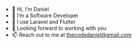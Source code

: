 - 👋 Hi, I’m Daniel
- 👀 I’m a Software Developer
- 🌱 I use Laravel and Flutter
- 💞️ Looking forward to working with you
- 📫 Reach out to me at thecodedaniel@gmail.com

<!---
TheCodeDaniel/TheCodeDaniel is a ✨ special ✨ repository because its `README.md` (this file) appears on your GitHub profile.
You can click the Preview link to take a look at your changes.
--->
